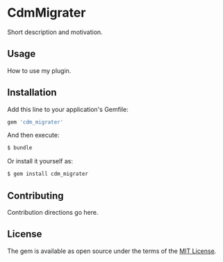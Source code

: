 # CdmMigrater
Short description and motivation.

## Usage
How to use my plugin.

## Installation
Add this line to your application's Gemfile:

```ruby
gem 'cdm_migrater'
```

And then execute:
```bash
$ bundle
```

Or install it yourself as:
```bash
$ gem install cdm_migrater
```

## Contributing
Contribution directions go here.

## License
The gem is available as open source under the terms of the [MIT License](http://opensource.org/licenses/MIT).

